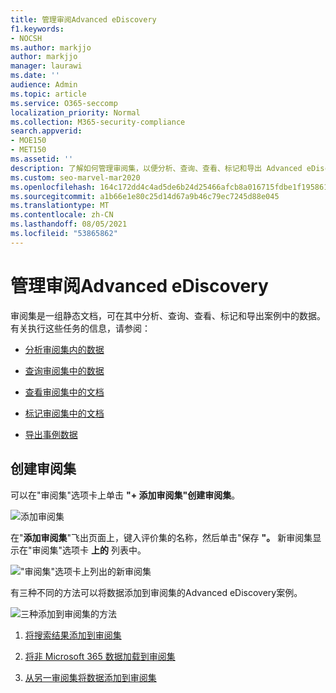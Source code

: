 ```yaml
---
title: 管理审阅Advanced eDiscovery
f1.keywords:
- NOCSH
ms.author: markjjo
author: markjjo
manager: laurawi
ms.date: ''
audience: Admin
ms.topic: article
ms.service: O365-seccomp
localization_priority: Normal
ms.collection: M365-security-compliance
search.appverid:
- MOE150
- MET150
ms.assetid: ''
description: 了解如何管理审阅集，以便分析、查询、查看、标记和导出 Advanced eDiscovery数据。
ms.custom: seo-marvel-mar2020
ms.openlocfilehash: 164c172dd4c4ad5de6b24d25466afcb8a016715fdbe1f1958616afe823aeb487
ms.sourcegitcommit: a1b66e1e80c25d14d67a9b46c79ec7245d88e045
ms.translationtype: MT
ms.contentlocale: zh-CN
ms.lasthandoff: 08/05/2021
ms.locfileid: "53865862"
---
```

# <a name="manage-review-sets-in-advanced-ediscovery"></a>管理审阅Advanced eDiscovery

审阅集是一组静态文档，可在其中分析、查询、查看、标记和导出案例中的数据。 有关执行这些任务的信息，请参阅：

- [分析审阅集内的数据](analyzing-data-in-review-set.md)

- [查询审阅集中的数据](review-set-search.md)

- [查看审阅集中的文档](view-documents-in-review-set.md)

- [标记审阅集中的文档](tagging-documents.md)

- [导出事例数据](exporting-data-ediscover20.md)

## <a name="create-a-review-set"></a>创建审阅集

可以在"审阅集"选项卡上单击 **"+ 添加审阅集"创建审阅集**。

![添加审阅集](../media/f45c51d9-585d-47d1-b7fb-0288715e0b6a.png)

在"**添加审阅集**"飞出页面上，键入评价集的名称，然后单击"保存 **"。** 新审阅集显示在"审阅集"选项卡 **上的** 列表中。

!["审阅集"选项卡上列出的新审阅集](../media/AeDnewreviewset.png)

有三种不同的方法可以将数据添加到审阅集的Advanced eDiscovery案例。

![三种添加到审阅集的方法](../media/1f1f4efd-c03b-4255-bc3d-df358e56549c.png)

1. [将搜索结果添加到审阅集](add-data-to-review-set.md)

2. [将非 Microsoft 365 数据加载到审阅集](load-non-Office-365-data-into-a-review-set.md)

3. [从另一审阅集将数据添加到审阅集](add-data-to-review-set-from-another-review-set.md)
